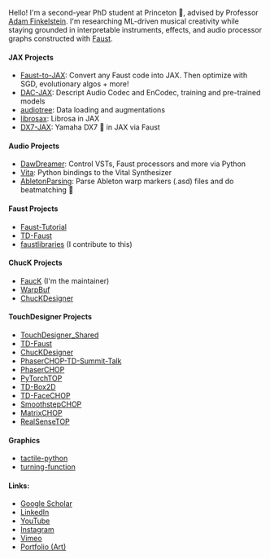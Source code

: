 Hello! I'm a second-year PhD student at Princeton 🐯, advised by Professor [Adam Finkelstein](https://www.cs.princeton.edu/~af/). I'm researching ML-driven musical creativity while staying grounded in interpretable instruments, effects, and audio processor graphs constructed with [Faust](https://faust.grame.fr/).

#### JAX Projects
* [Faust-to-JAX](https://github.com/DBraun/DawDreamer/tree/main/examples/Faust_to_JAX): Convert any Faust code into JAX. Then optimize with SGD, evolutionary algos + more!
* [DAC-JAX](https://github.com/DBraun/DAC-JAX): Descript Audio Codec and EnCodec, training and pre-trained models
* [audiotree](https://dirt.design/audiotree): Data loading and augmentations
* [librosax](https://github.com/DBraun/librosax): Librosa in JAX
* [DX7-JAX](https://github.com/DBraun/DX7-JAX): Yamaha DX7 🎹 in JAX via Faust

#### Audio Projects
* [DawDreamer](https://github.com/DBraun/DawDreamer): Control VSTs, Faust processors and more via Python
* [Vita](https://github.com/DBraun/Vita): Python bindings to the Vital Synthesizer
* [AbletonParsing](https://github.com/DBraun/AbletonParsing): Parse Ableton warp markers (.asd) files and do beatmatching 🥁

#### Faust Projects
* [Faust-Tutorial](https://github.com/DBraun/Faust-Tutorial)
* [TD-Faust](https://github.com/DBraun/TD-Faust)
* [faustlibraries](https://github.com/search?q=repo%3Agrame-cncm%2Ffaustlibraries%20braun&type=code) (I contribute to this)

#### ChucK Projects
* [FaucK](https://github.com/ccrma/fauck) (I'm the maintainer)
* [WarpBuf](https://github.com/ccrma/chugins/tree/main/WarpBuf)
* [ChucKDesigner](https://github.com/DBraun/ChucKDesigner)

#### TouchDesigner Projects
* [TouchDesigner_Shared](https://github.com/DBraun/TouchDesigner_Shared)
* [TD-Faust](https://github.com/DBraun/TD-Faust)
* [ChucKDesigner](https://github.com/DBraun/ChucKDesigner)
* [PhaserCHOP-TD-Summit-Talk](https://github.com/DBraun/PhaserCHOP-TD-Summit-Talk)
* [PhaserCHOP](https://github.com/DBraun/PhaserCHOP)
* [PyTorchTOP](https://github.com/DBraun/PyTorchTOP)
* [TD-Box2D](https://github.com/DBraun/TD-Box2D)
* [TD-FaceCHOP](https://github.com/DBraun/TD-FaceCHOP)
* [SmoothstepCHOP](https://github.com/DBraun/SmoothstepCHOP)
* [MatrixCHOP](https://github.com/DBraun/MatrixCHOP)
* [RealSenseTOP](https://github.com/DBraun/RealSenseTOP)

#### Graphics
* [tactile-python](https://github.com/DBraun/tactile-python)
* [turning-function](https://github.com/DBraun/turning-function)

#### Links:
* [Google Scholar](https://scholar.google.com/citations?hl=en&user=CtTWBrMAAAAJ)
* [LinkedIn](https://www.linkedin.com/in/doitrealtime/)
* [YouTube](https://www.youtube.com/davidbraun)
* [Instagram](https://www.instagram.com/david_braun)
* [Vimeo](https://vimeo.com/davidbraun)
* [Portfolio (Art)](https://dirt.design/portfolio/)
